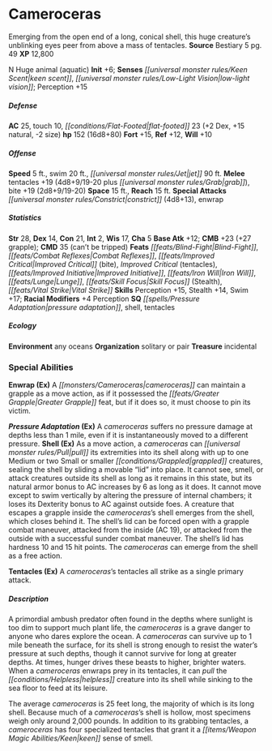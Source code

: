 ﻿---
cssclass: [monsters]
title1: Cameroceras
desc_short: Emerging from the open end of a long, conical shell, this huge creature's
  unblinking eyes peer from above a mass of tentacles.
title2: Cameroceras
CR: 11
sources:
- name: Bestiary 5
  page: 49
  link: http://paizo.com/products/btpy9g9x?Pathfinder-Roleplaying-Game-Bestiary-5
XP: 12800
alignment: N
size: Huge
type: animal
subtypes:
- aquatic
initiative:
  bonus: 6
senses:
  keen scent: true
  low-light vision: true
AC:
  AC: 25
  touch: 10
  flat_footed: 23
  components:
    dex: 2
    natural: 15
    size: -2
HP:
  HP: 152
  long: 16d8+80
saves:
  fort: 15
  ref: 12
  will: 10
speeds:
  base: 5
  swim: 20
  jet: 90
attacks:
  melee:
  - - text: tentacles +19 (4d8+9/19-20 plus grab)
      entries:
      - - damage: 4d8+9
          crit_range: 19-20
        - effect: grab
      attack: tentacles
      bonus:
      - 19
    - text: bite +19 (2d8+9/19-20)
      entries:
      - - damage: 2d8+9
          crit_range: 19-20
      attack: bite
      bonus:
      - 19
  special:
  - constrict (4d8+13)
  - enwrap
space: 15
reach: 15
ability_scores:
  STR: 28
  DEX: 14
  CON: 21
  INT: 2
  WIS: 17
  CHA: 5
BAB: 12
CMB: 23
CMB_other: +27 grapple
CMD: 35
CMD_other: can't be tripped
feats:
- name: Blind-Fight
- name: Combat Reflexes
- name: Improved Critical (bite)
- name: Improved Critical (tentacles)
- name: Improved Initiative
- name: Iron Will
- name: Lunge
- name: Skill Focus (Stealth)
- name: Vital Strike
skills:
  Perception: 15
  Stealth: 14
  Swim: 17
  _racial_mods:
    Perception:
      _: 4
special_qualities:
- pressure adaptation
- shell
- tentacles
ecology:
  environment: any oceans
  organization: solitary or pair
  treasure_type: incidental
special_abilities:
  Enwrap (Ex): A cameroceras can maintain a grapple as a move action, as if it possessed
    the Greater Grapple feat, but if it does so, it must choose to pin its victim.
  Pressure Adaptation (Ex): A cameroceras suffers no pressure damage at depths less
    than 1 mile, even if it is instantaneously moved to a different pressure.
  Shell (Ex): As a move action, a cameroceras can pull its extremities into its shell
    along with up to one Medium or two Small or smaller grappled creatures, sealing
    the shell by sliding a movable “lid” into place. It cannot see, smell, or attack
    creatures outside its shell as long as it remains in this state, but its natural
    armor bonus to AC increases by 6 as long as it does. It cannot move except to
    swim vertically by altering the pressure of internal chambers; it loses its Dexterity
    bonus to AC against outside foes. A creature that escapes a grapple inside the
    cameroceras's shell emerges from the shell, which closes behind it. The shell's
    lid can be forced open with a grapple combat maneuver, attacked from the inside
    (AC 19), or attacked from the outside with a successful sunder combat maneuver.
    The shell's lid has hardness 10 and 15 hit points. The cameroceras can emerge
    from the shell as a free action.
  Tentacles (Ex): A cameroceras's tentacles all strike as a single primary attack.
desc_long: |-
  A primordial ambush predator often found in the depths where sunlight is too dim to support much plant life, the cameroceras is a grave danger to anyone who dares explore the ocean. A cameroceras can survive up to 1 mile beneath the surface, for its shell is strong enough to resist the water's pressure at such depths, though it cannot survive for long at greater depths. At times, hunger drives these beasts to higher, brighter waters. When a cameroceras enwraps prey in its tentacles, it can pull the helpless creature into its shell while sinking to the sea floor to feed at its leisure.

  The average cameroceras is 25 feet long, the majority of which is its long shell. Because much of a cameroceras's shell is hollow, most specimens weigh only around 2,000 pounds. In addition to its grabbing tentacles, a cameroceras has four specialized tentacles that grant it a keen sense of smell.

---

# Cameroceras
Emerging from the open end of a long, conical shell, this huge creature’s unblinking eyes peer from above a mass of tentacles.
**Source** Bestiary 5 pg. 49
**XP** 12,800

N Huge animal (aquatic)
**Init** +6; **Senses** _[[universal monster rules/Keen Scent|keen scent]]_, _[[universal monster rules/Low-Light Vision|low-light vision]]_; Perception +15

##### Defense

**AC** 25, touch 10, _[[conditions/Flat-Footed|flat-footed]]_ 23 (+2 Dex, +15 natural, -2 size)
**hp** 152 (16d8+80)
**Fort** +15, **Ref** +12, **Will** +10

##### Offense
**Speed** 5 ft., swim 20 ft., _[[universal monster rules/Jet|jet]]_ 90 ft.
**Melee** tentacles +19 (4d8+9/19-20 plus _[[universal monster rules/Grab|grab]]_), bite +19 (2d8+9/19-20)
**Space** 15 ft., **Reach** 15 ft.
**Special Attacks** _[[universal monster rules/Constrict|constrict]]_ (4d8+13), enwrap

##### Statistics
**Str** 28, **Dex** 14, **Con** 21, **Int** 2, **Wis** 17, **Cha** 5
**Base Atk** +12; **CMB** +23 (+27 grapple); **CMD** 35 (can’t be tripped)
**Feats** _[[feats/Blind-Fight|Blind-Fight]]_, _[[feats/Combat Reflexes|Combat Reflexes]]_, _[[feats/Improved Critical|Improved Critical]]_ (bite), _Improved Critical_ (tentacles), _[[feats/Improved Initiative|Improved Initiative]]_, _[[feats/Iron Will|Iron Will]]_, _[[feats/Lunge|Lunge]]_, _[[feats/Skill Focus|Skill Focus]]_ (Stealth), _[[feats/Vital Strike|Vital Strike]]_
**Skills** Perception +15, Stealth +14, Swim +17; **Racial Modifiers** +4 Perception
**SQ** _[[spells/Pressure Adaptation|pressure adaptation]]_, shell, tentacles

##### Ecology

**Environment** any oceans
**Organization** solitary or pair
**Treasure** incidental

### Special Abilities

**Enwrap (Ex)** A _[[monsters/Cameroceras|cameroceras]]_ can maintain a grapple as a move action, as if it possessed the _[[feats/Greater Grapple|Greater Grapple]]_ feat, but if it does so, it must choose to pin its victim.

**_Pressure Adaptation_ (Ex)** A _cameroceras_ suffers no pressure damage at depths less than 1 mile, even if it is instantaneously moved to a different pressure.
**Shell (Ex)** As a move action, a _cameroceras_ can _[[universal monster rules/Pull|pull]]_ its extremities into its shell along with up to one Medium or two Small or smaller _[[conditions/Grappled|grappled]]_ creatures, sealing the shell by sliding a movable “lid” into place. It cannot see, smell, or attack creatures outside its shell as long as it remains in this state, but its natural armor bonus to AC increases by 6 as long as it does. It cannot move except to swim vertically by altering the pressure of internal chambers; it loses its Dexterity bonus to AC against outside foes. A creature that escapes a grapple inside the _cameroceras_’s shell emerges from the shell, which closes behind it. The shell’s lid can be forced open with a grapple combat maneuver, attacked from the inside (AC 19), or attacked from the outside with a successful sunder combat maneuver. The shell’s lid has hardness 10 and 15 hit points. The _cameroceras_ can emerge from the shell as a free action.

**Tentacles (Ex)** A _cameroceras_’s tentacles all strike as a single primary attack.

##### Description

A primordial ambush predator often found in the depths where sunlight is too dim to support much plant life, the _cameroceras_ is a grave danger to anyone who dares explore the ocean. A _cameroceras_ can survive up to 1 mile beneath the surface, for its shell is strong enough to resist the water’s pressure at such depths, though it cannot survive for long at greater depths. At times, hunger drives these beasts to higher, brighter waters. When a _cameroceras_ enwraps prey in its tentacles, it can _pull_ the _[[conditions/Helpless|helpless]]_ creature into its shell while sinking to the sea floor to feed at its leisure.

The average _cameroceras_ is 25 feet long, the majority of which is its long shell. Because much of a _cameroceras_’s shell is hollow, most specimens weigh only around 2,000 pounds. In addition to its grabbing tentacles, a _cameroceras_ has four specialized tentacles that grant it a _[[items/Weapon Magic Abilities/Keen|keen]]_ sense of smell.
